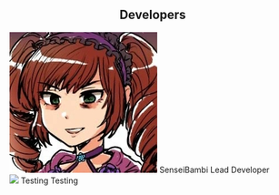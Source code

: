 <head>
<style>
  
  img {
    border-radius: 50%;
    padding: 10px;
  }
  
  div.item {
    vertical-align: center;
    display: inline-block;
    text-align: center;
    width: 150px;
  }
  
  .caption {
    display: block;
  }
  
</style>
</head>
<body>
  
<h2><center>Developers</center></h2>

<div class="item">
  <img src="/assets/img/SenseiBambi.jpg">
  <span class="caption">SenseiBambi</span>
  <span class="cpation">Lead Developer</span>
</div>

<div class="item">
  <img src="/assets/img/avatar-icon.png">
  <span class="caption">Testing</span>
  <span class="caption">Testing</span>
</div>
  
</body>
